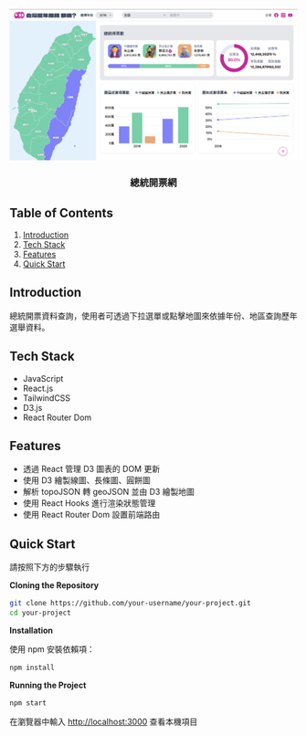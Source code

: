 <div align="center">
 <br />
    <a href="https://rejennylo.github.io/theF2E2023/" target="_blank">
      <img src="./public/screenshot.png" alt="Project Banner">
    </a>
  <br />

  <h3 align="center">總統開票網</h3>
</div>

## <a name="table">Table of Contents</a>

1. [Introduction](#introduction)
2. [Tech Stack](#tech-stack)
3. [Features](#features)
4. [Quick Start](#quick-start)

## <a name="introduction">Introduction</a>

總統開票資料查詢，使用者可透過下拉選單或點擊地圖來依據年份、地區查詢歷年選舉資料。

## <a name="tech-stack">Tech Stack</a>

- JavaScript
- React.js
- TailwindCSS
- D3.js
- React Router Dom

## <a name="features">Features</a>

- 透過 React 管理 D3 圖表的 DOM 更新
- 使用 D3 繪製線圖、長條圖、圓餅圖
- 解析 topoJSON 轉 geoJSON 並由 D3 繪製地圖
- 使用 React Hooks 進行渲染狀態管理
- 使用 React Router Dom 設置前端路由

## <a name="quick-start">Quick Start</a>

請按照下方的步驟執行

**Cloning the Repository**

```bash
git clone https://github.com/your-username/your-project.git
cd your-project
```

**Installation**

使用 npm 安裝依賴項：

```bash
npm install
```

**Running the Project**

```bash
npm start
```

在瀏覽器中輸入 [http://localhost:3000](http://localhost:3000) 查看本機項目